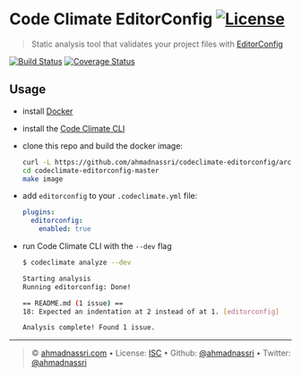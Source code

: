# Code Climate EditorConfig [![License][license-image]][license-url]

> Static analysis tool that validates your project files with [EditorConfig][editorconfig]

[![Build Status][travis-image]][travis-url]
[![Coverage Status][codeclimate-coverage]][codeclimate-url]

## Usage

* install [Docker][docker]

* install the [Code Climate CLI][codeclimate-cli]

* clone this repo and build the docker image:

  ```bash
  curl -L https://github.com/ahmadnassri/codeclimate-editorconfig/archive/master.tar.gz | tar xvz
  cd codeclimate-editorconfig-master
  make image
  ```

* add `editorconfig` to your `.codeclimate.yml` file:

  ```yaml
  plugins:
    editorconfig:
      enabled: true
  ```

* run Code Climate CLI with the `--dev` flag

  ```bash
  $ codeclimate analyze --dev

  Starting analysis
  Running editorconfig: Done!

  == README.md (1 issue) ==
  18: Expected an indentation at 2 instead of at 1. [editorconfig]

  Analysis complete! Found 1 issue.
  ```

---
> :copyright: [ahmadnassri.com](https://www.ahmadnassri.com) &bull; 
> License: [ISC][license-url] &bull; 
> Github: [@ahmadnassri](https://github.com/ahmadnassri) &bull; 
> Twitter: [@ahmadnassri](https://twitter.com/ahmadnassri)

[license-url]: http://choosealicense.com/licenses/isc/
[license-image]: https://img.shields.io/github/license/ahmadnassri/codeclimate-editorconfig.svg?style=flat-square

[travis-url]: https://travis-ci.org/ahmadnassri/codeclimate-editorconfig
[travis-image]: https://img.shields.io/travis/ahmadnassri/codeclimate-editorconfig.svg?style=flat-square

[npm-url]: https://www.npmjs.com/package/${name}
[npm-version]: https://img.shields.io/npm/v/${name}.svg?style=flat-square
[npm-downloads]: https://img.shields.io/npm/dm/${name}.svg?style=flat-square

[codeclimate-url]: https://codeclimate.com/github/ahmadnassri/codeclimate-editorconfig
[codeclimate-coverage]: https://img.shields.io/codeclimate/coverage/github/ahmadnassri/codeclimate-editorconfig.svg?style=flat-square

[docker]: https://www.docker.com/
[editorconfig]: http://editorconfig.org
[codeclimate-cli]: https://github.com/codeclimate/codeclimate
